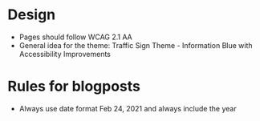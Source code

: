 # Design

- Pages should follow WCAG 2.1 AA
- General idea for the theme: Traffic Sign Theme - Information Blue with Accessibility Improvements

# Rules for blogposts

- Always use date format Feb 24, 2021 and always include the year